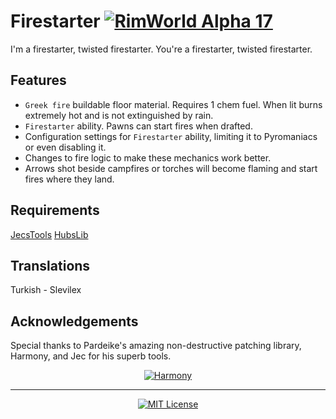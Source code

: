 # Firestarter [![RimWorld Alpha 17](https://img.shields.io/badge/RimWorld-Alpha%2017-brightgreen.svg)](http://rimworldgame.com/)

I'm a firestarter, twisted firestarter. You're a firestarter, twisted firestarter.

## Features
- `Greek fire` buildable floor material. Requires 1 chem fuel. When lit burns extremely hot and is not extinguished by rain.
- `Firestarter` ability. Pawns can start fires when drafted.
- Configuration settings for `Firestarter` ability, limiting it to Pyromaniacs or even disabling it.
- Changes to fire logic to make these mechanics work better.
- Arrows shot beside campfires or torches will become flaming and start fires where they land.

## Requirements
[JecsTools](https://github.com/jecrell/JecsTools)
[HubsLib](https://github.com/UnlimitedHugs/RimworldHugsLib)

## Translations
Turkish - Slevilex

## Acknowledgements

Special thanks to Pardeike's amazing non-destructive patching library, Harmony, and Jec for his superb tools.
<p align="center">
  <a href="https://github.com/pardeike/Harmony">
    <img src="https://s24.postimg.org/58bl1rz39/logo.png" alt="Harmony" />
  </a>
</p>

<hr>

<p align="center">
  <a href="./LICENSE">
    <img src="https://img.shields.io/badge/license-MIT-lightgray.svg?style=flat" alt="MIT License" />
  </a>
</p>
